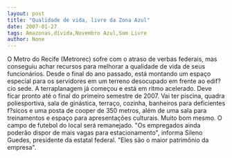 ```yaml
---
layout: post
title: "Qualidade de vida, livre da Zona Azul"
date: 2007-01-27
tags: Amazonas,dívida,Novembro Azul,Som Livre
author: None
---
```


O Metro do Recife (Metrorec) sofre com o atraso de verbas federais, mas conseguiu achar recursos para melhorar a qualidade de vida de seus funcionários.
Desde o final do ano passado, está montando um espaço especial para os servidores em um terreno desocupado em frente ao edif?cio sede.
A terraplanagem já começou e está em ritmo acelerado. Deve ficar pronto até o final do primeiro semestre de 2007.
Vai ter piscina, quadra poliesportiva, sala de ginástica, terraço, cozinha, banheiros para deficientes f?sicos e uma posta de cooper de 350 metros, além de uma sala para treinamentos e espaço para apresentações culturais. Muito bom mesmo.
O campo de futebol do local será remanejado.
\"Os empregados ainda poderão dispor de mais vagas para estacionamento\", informa Sileno Guedes, presidente da estatal federal. \"Eles são o maior patrimônio da empresa\". 